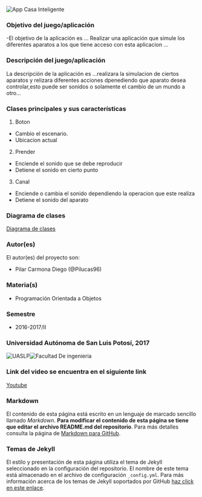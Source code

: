 ![App Casa Inteligente](http://blogmapfre.com/wp-content/uploads/2015/07/casa-inteligente.jpg)
  
  ### Objetivo del juego/aplicación
 -El objetivo de la aplicación es ...
 Realizar una aplicación que simule los diferentes aparatos a los que tiene acceso con esta aplicacion ...
  
  ### Descripción del juego/aplicación
 La descripción de la aplicación es ...realizara la simulacion de ciertos aparatos y relizara diferentes acciones dpenediendo que aparato desea controlar,esto puede ser sonidos o solamente el cambio de un mundo a otro...
  
  ### Clases principales y sus características
  1. Boton
 * Cambio el escenario.
 * Ubicacion actual
 
 2. Prender
 * Enciende el sonido que se debe reproducir
 * Detiene el sonido en cierto punto
 
 3. Canal
 * Enciende o cambia el sonido dependiendo la operacion que este realiza
 * Detiene el sonido del aparato

 
 ### Diagrama de clases
 [Diagrama de clases](https://yuml.me/33552557)
 
 ### Autor(es)
 El autor(es) del proyecto son:
 - Pilar Carmona Diego (@Pilucas96)
 
 ### Materia(s)
 - Programación Orientada a Objetos
 
 ### Semestre
 - 2016-2017/II
 
 ### Universidad Autónoma de San Luis Potosí, 2017
 ![UASLP](http://casaviva.uaslp.mx/imagenes/uaslp.png)![Facultad De ingenieria](http://casaviva.uaslp.mx/imagenes/facultad_ing.png)
 
 ### Link del video se encuentra en el siguiente link
 [Youtube](https://www.youtube.com/watch?v=ZnZmWshOOcY&feature=youtu.be)
 
 ### Markdown
 El contenido de esta página está escrito en un lenguaje de marcado sencillo llamado _Markdown_. **Para modificar el contenido de esta página se tiene que editar el archivo README.md del repositorio**. Para más detalles consulta la página de [Markdown para GitHub](https://guides.github.com/features/mastering-markdown/).
 
 ### Temas de Jekyll
 El estilo y presentación de esta página utiliza el tema de Jekyll seleccionado en la configuración del repositorio. El nombre de este tema está almacenado en el archivo de configuración `_config.yml`. Para más información acerca de los temas de Jekyll soportados por GitHub [haz click en este enlace](https://pages.github.com/themes/).
